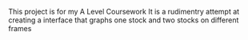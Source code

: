 This project is for my A Level Coursework
It is a rudimentry attempt at creating a interface that graphs one stock and two stocks on different frames
